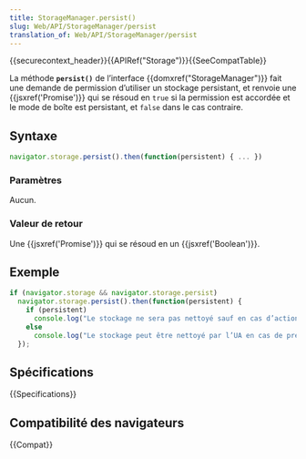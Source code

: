 ```yaml
---
title: StorageManager.persist()
slug: Web/API/StorageManager/persist
translation_of: Web/API/StorageManager/persist
---
```


{{securecontext_header}}{{APIRef("Storage")}}{{SeeCompatTable}}

La méthode **`persist()`** de l’interface {{domxref("StorageManager")}} fait une demande de permission d’utiliser un stockage persistant, et renvoie une {{jsxref('Promise')}} qui se résoud en `true` si la permission est accordée et le mode de boîte est persistant, et `false` dans le cas contraire.

## Syntaxe

```js
navigator.storage.persist().then(function(persistent) { ... })
```

### Paramètres

Aucun.

### Valeur de retour

Une {{jsxref('Promise')}} qui se résoud en un {{jsxref('Boolean')}}.

## Exemple

```js
if (navigator.storage && navigator.storage.persist)
  navigator.storage.persist().then(function(persistent) {
    if (persistent)
      console.log("Le stockage ne sera pas nettoyé sauf en cas d’action humaine explicite");
    else
      console.log("Le stockage peut être nettoyé par l’UA en cas de pression de stockage.");
  });
```

## Spécifications

{{Specifications}}

## Compatibilité des navigateurs

{{Compat}}
